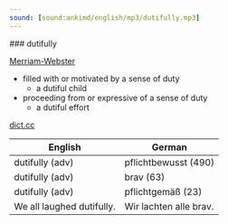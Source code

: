 ```yaml
---
sound: [sound:ankimd/english/mp3/dutifully.mp3]
---
```


\### dutifully

[Merriam-Webster](https://www.merriam-webster.com/dictionary/dutifully)

- filled with or motivated by a sense of duty
    - a dutiful child
- proceeding from or expressive of a sense of duty
    - a dutiful effort

[dict.cc](https://www.dict.cc/dutifully)

| English        | German       |
| -------------- | ------------ |
| dutifully (adv) | pflichtbewusst (490) |
| dutifully (adv) | brav (63) |
| dutifully (adv) | pflichtgemäß (23) |
| We all laughed dutifully. | Wir lachten alle brav. |

